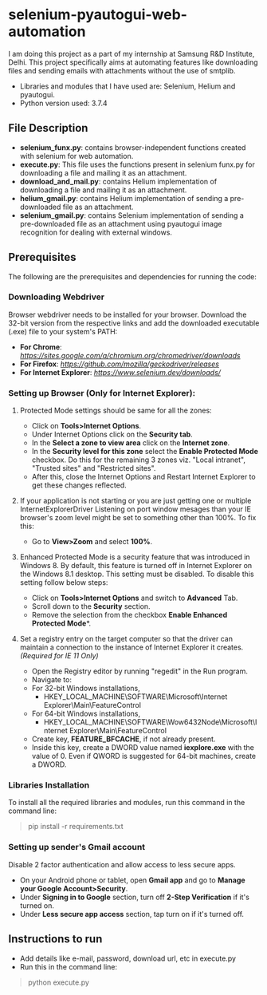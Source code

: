 # selenium-pyautogui-web-automation
I am doing this project as a part of my internship at Samsung R&D Institute, Delhi. This project specifically aims at automating features like downloading files and sending emails with attachments without the use of smtplib.
- Libraries and modules that I have used are: Selenium, Helium and pyautogui.
- Python version used: 3.7.4

## File Description
- **selenium_funx.py**: contains browser-independent functions created with selenium for web automation.
- **execute.py**: This file uses the functions present in selenium funx.py for downloading a file and mailing it as an attachment.
- **download_and_mail.py**: contains Helium implementation of downloading a file and mailing it as an attachment.
- **helium_gmail.py**: contains Helium implementation of sending a pre-downloaded file as an attachment.
- **selenium_gmail.py**: contains Selenium implementation of sending a pre-downloaded file as an attachment using pyautogui image recognition for dealing with external windows.

## Prerequisites
The following are the prerequisites and dependencies for running the code:

### Downloading Webdriver
Browser webdriver needs to be installed for your browser. Download the 32-bit version from the respective links and add the downloaded executable (.exe) file to your system's PATH:
- **For Chrome**:	*https://sites.google.com/a/chromium.org/chromedriver/downloads*
- **For Firefox**:	*https://github.com/mozilla/geckodriver/releases*
- **For Internet Explorer**: *https://www.selenium.dev/downloads/*

### Setting up Browser (Only for Internet Explorer):
1. Protected Mode settings should be same for all the zones:
   - Click on **Tools>Internet Options**.
   - Under Internet Options click on the **Security tab**.
   - In the **Select a zone to view area** click on the **Internet zone**.
   - In the **Security level for this zone** select the **Enable Protected Mode** checkbox. Do this for the remaining 3 zones viz. "Local intranet", "Trusted sites" and "Restricted sites".
   - After this, close the Internet Options and Restart Internet Explorer to get these changes reflected.
 
2. If your application is not starting or you are just getting one or multiple InternetExplorerDriver Listening on port window mesages
than your IE browser's zoom level might be set to something other than 100%. To fix this:
   - Go to **View>Zoom** and select **100%**.

3. Enhanced Protected Mode is a security feature that was introduced in Windows 8. By default, this feature is turned off in Internet Explorer on the Windows 8.1 desktop. This setting must be disabled. To disable this setting follow below steps:
   - Click on **Tools>Internet Options** and switch to **Advanced** Tab.
   - Scroll down to the **Security** section.
   - Remove the selection from the checkbox **Enable Enhanced Protected Mode***.

4. Set a registry entry on the target computer so that the driver can maintain a connection to the instance of Internet Explorer it creates. *(Required for IE 11 Only)*
   - Open the Registry editor by running "regedit" in the Run program.
   - Navigate to: 
    - For 32-bit Windows installations,
      - HKEY_LOCAL_MACHINE\SOFTWARE\Microsoft\Internet Explorer\Main\FeatureControl 
    - For 64-bit Windows installations,
      - HKEY_LOCAL_MACHINE\SOFTWARE\Wow6432Node\Microsoft\Internet Explorer\Main\FeatureControl
   - Create key, **FEATURE_BFCACHE**, if not already present.
   - Inside this key, create a DWORD value named **iexplore.exe** with the value of 0. Even if QWORD is suggested for 64-bit machines, create a DWORD.

### Libraries Installation
To install all the required libraries and modules, run this command in the command line:
>  pip install -r requirements.txt

### Setting up sender's Gmail account
Disable 2 factor authentication and allow access to less secure apps.
   - On your Android phone or tablet, open **Gmail app** and go to **Manage your Google Account>Security**.
   - Under **Signing in to Google** section, turn off **2-Step Verification** if it's turned on.
   - Under **Less secure app access** section, tap turn on if it's turned off.

## Instructions to run
- Add details like e-mail, password, download url, etc in execute.py
- Run this in the command line:
>  python execute.py
